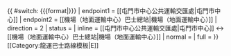 {{ #switch: {{{format|}}}
  | endpoint1 = [[屯門市中心公共運輸交匯處|屯門市中心]]
  | endpoint2 = [[機場（地面運輸中心）巴士總站|機場（地面運輸中心）]]
  | direction = 2
  | status = 
  | inline = [[屯門市中心公共運輸交匯處|屯門市中心]] ↔ [[機場（地面運輸中心）巴士總站|機場（地面運輸中心）]]
  | normal =
  | full =
}}<noinclude>[[Category:龍運巴士路線模板|E]]</noinclude>